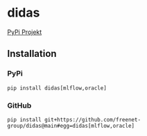 # didas

[PyPi Projekt](https://pypi.org/project/didas/)

## Installation

### PyPi

`pip install didas[mlflow,oracle]`

### GitHub

`pip install git+https://github.com/freenet-group/didas@main#egg=didas[mlflow,oracle]`

